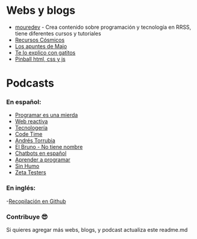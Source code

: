 # Webs y blogs

- [mouredev](https://mouredev.com/) - Crea contenido sobre programación y tecnología en RRSS, tiene diferentes cursos y tutoriales
- [Recursos Cósmicos](https://recursoscosmicos.com/recursos-de-desarrollo/tools-developers/html)
- [Los apuntes de Majo](https://losapuntesdemajo.vercel.app/)
- [Te lo explico con gatitos](https://teloexplicocongatitos.com/poster/tlecg04)
- [Pinball html, css y js](http://letsplay.ouigo.com)

# Podcasts

### En español:

- [Programar es una mierda](https://www.programaresunamierda.com/)
- [Web reactiva](https://www.danielprimo.io/podcast)
- [Tecnologería](https://tecnologeria.com/)
- [Code Time](https://www.ivoox.com/podcast-code-time_sq_f1277365_1.html)
- [Andrés Torrubia](https://soundcloud.com/andres-torrubia/)
- [El Bruno - No tiene nombre](https://www.ivoox.com/podcast-bruno-no-tiene-nombre_sq_f1277993_1.html)
- [Chatbots en español](https://chatbotsenespanol.com/)
- [Aprender a programar](https://www.ivoox.com/podcast-aprender-a-programar_sq_f1406641_1.html)
- [Sin Humo](https://anchor.fm/sin-humo)
- [Zeta Testers](https://zetatesters.com/)

### En inglés:

-[Recopilación en Github](https://github.com/rShetty/awesome-podcasts)

### Contribuye 😎

Si quieres agregar más webs, blogs, y podcast actualiza este readme.md
